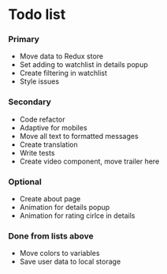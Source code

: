# Todo list

### Primary
  - Move data to Redux store
  - Set adding to watchlist in details popup
  - Create filtering in watchlist
  - Style issues

### Secondary
  - Code refactor
  - Adaptive for mobiles
  - Move all text to formatted messages
  - Create translation
  - Write tests
  - Create video component, move trailer here

### Optional
  - Create about page
  - Animation for details popup
  - Animation for rating cirlce in details
  
### Done from lists above
  - Move colors to variables
  - Save user data to local storage
